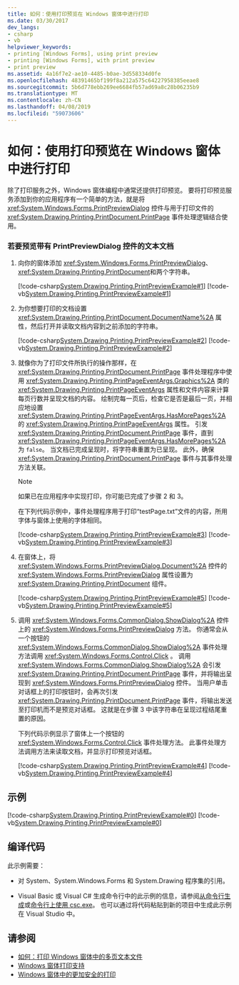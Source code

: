 ```yaml
---
title: 如何：使用打印预览在 Windows 窗体中进行打印
ms.date: 03/30/2017
dev_langs:
- csharp
- vb
helpviewer_keywords:
- printing [Windows Forms], using print preview
- printing [Windows Forms], with print preview
- print preview
ms.assetid: 4a16f7e2-ae10-4485-b0ae-3d558334d0fe
ms.openlocfilehash: 48391465bf199f8a212a575c64227958385eeae8
ms.sourcegitcommit: 5b6d778ebb269ee6684fb57ad69a8c28b06235b9
ms.translationtype: MT
ms.contentlocale: zh-CN
ms.lasthandoff: 04/08/2019
ms.locfileid: "59073606"
---
```

# <a name="how-to-print-in-windows-forms-using-print-preview"></a>如何：使用打印预览在 Windows 窗体中进行打印
除了打印服务之外，Windows 窗体编程中通常还提供打印预览。 要将打印预览服务添加到你的应用程序有一个简单的方法，就是将 <xref:System.Windows.Forms.PrintPreviewDialog> 控件与用于打印文件的 <xref:System.Drawing.Printing.PrintDocument.PrintPage> 事件处理逻辑结合使用。  
  
### <a name="to-preview-a-text-document-with-a-printpreviewdialog-control"></a>若要预览带有 PrintPreviewDialog 控件的文本文档  
  
1.  向你的窗体添加 <xref:System.Windows.Forms.PrintPreviewDialog>、 <xref:System.Drawing.Printing.PrintDocument>和两个字符串。  
  
     [!code-csharp[System.Drawing.Printing.PrintPreviewExample#1](~/samples/snippets/csharp/VS_Snippets_Winforms/System.Drawing.Printing.PrintPreviewExample/CS/Form1.cs#1)]
     [!code-vb[System.Drawing.Printing.PrintPreviewExample#1](~/samples/snippets/visualbasic/VS_Snippets_Winforms/System.Drawing.Printing.PrintPreviewExample/VB/Form1.vb#1)]  
  
2.  为你想要打印的文档设置 <xref:System.Drawing.Printing.PrintDocument.DocumentName%2A> 属性，然后打开并读取文档内容到之前添加的字符串。  
  
     [!code-csharp[System.Drawing.Printing.PrintPreviewExample#2](~/samples/snippets/csharp/VS_Snippets_Winforms/System.Drawing.Printing.PrintPreviewExample/CS/Form1.cs#2)]
     [!code-vb[System.Drawing.Printing.PrintPreviewExample#2](~/samples/snippets/visualbasic/VS_Snippets_Winforms/System.Drawing.Printing.PrintPreviewExample/VB/Form1.vb#2)]  
  
3.  就像你为了打印文件所执行的操作那样，在 <xref:System.Drawing.Printing.PrintDocument.PrintPage> 事件处理程序中使用 <xref:System.Drawing.Printing.PrintPageEventArgs.Graphics%2A> 类的 <xref:System.Drawing.Printing.PrintPageEventArgs> 属性和文件内容来计算每页行数并呈现文档的内容。 绘制完每一页后，检查它是否是最后一页，并相应地设置 <xref:System.Drawing.Printing.PrintPageEventArgs.HasMorePages%2A> 的 <xref:System.Drawing.Printing.PrintPageEventArgs> 属性。 引发 <xref:System.Drawing.Printing.PrintDocument.PrintPage> 事件，直到 <xref:System.Drawing.Printing.PrintPageEventArgs.HasMorePages%2A> 为 `false`。 当文档已完成呈现时，将字符串重置为已呈现。 此外，确保 <xref:System.Drawing.Printing.PrintDocument.PrintPage> 事件与其事件处理方法关联。  
  
    > [!NOTE]
    >  如果已在应用程序中实现打印，你可能已完成了步骤 2 和 3。  
  
     在下列代码示例中，事件处理程序用于打印“testPage.txt”文件的内容，所用字体与窗体上使用的字体相同。  
  
     [!code-csharp[System.Drawing.Printing.PrintPreviewExample#3](~/samples/snippets/csharp/VS_Snippets_Winforms/System.Drawing.Printing.PrintPreviewExample/CS/Form1.cs#3)]
     [!code-vb[System.Drawing.Printing.PrintPreviewExample#3](~/samples/snippets/visualbasic/VS_Snippets_Winforms/System.Drawing.Printing.PrintPreviewExample/VB/Form1.vb#3)]  
  
4.  在窗体上，将 <xref:System.Windows.Forms.PrintPreviewDialog.Document%2A> 控件的 <xref:System.Windows.Forms.PrintPreviewDialog> 属性设置为 <xref:System.Drawing.Printing.PrintDocument> 组件。  
  
     [!code-csharp[System.Drawing.Printing.PrintPreviewExample#5](~/samples/snippets/csharp/VS_Snippets_Winforms/System.Drawing.Printing.PrintPreviewExample/CS/Form1.cs#5)]
     [!code-vb[System.Drawing.Printing.PrintPreviewExample#5](~/samples/snippets/visualbasic/VS_Snippets_Winforms/System.Drawing.Printing.PrintPreviewExample/VB/Form1.vb#5)]  
  
5.  调用 <xref:System.Windows.Forms.CommonDialog.ShowDialog%2A> 控件上的 <xref:System.Windows.Forms.PrintPreviewDialog> 方法。 你通常会从一个按钮的 <xref:System.Windows.Forms.CommonDialog.ShowDialog%2A> 事件处理方法调用 <xref:System.Windows.Forms.Control.Click> 。 调用 <xref:System.Windows.Forms.CommonDialog.ShowDialog%2A> 会引发 <xref:System.Drawing.Printing.PrintDocument.PrintPage> 事件，并将输出呈现到 <xref:System.Windows.Forms.PrintPreviewDialog> 控件。 当用户单击对话框上的打印按钮时，会再次引发 <xref:System.Drawing.Printing.PrintDocument.PrintPage> 事件，将输出发送至打印机而不是预览对话框。 这就是在步骤 3 中该字符串在呈现过程结尾重置的原因。  
  
     下列代码示例显示了窗体上一个按钮的 <xref:System.Windows.Forms.Control.Click> 事件处理方法。 此事件处理方法调用方法来读取文档，并显示打印预览对话框。  
  
     [!code-csharp[System.Drawing.Printing.PrintPreviewExample#4](~/samples/snippets/csharp/VS_Snippets_Winforms/System.Drawing.Printing.PrintPreviewExample/CS/Form1.cs#4)]
     [!code-vb[System.Drawing.Printing.PrintPreviewExample#4](~/samples/snippets/visualbasic/VS_Snippets_Winforms/System.Drawing.Printing.PrintPreviewExample/VB/Form1.vb#4)]  
  
## <a name="example"></a>示例  
 [!code-csharp[System.Drawing.Printing.PrintPreviewExample#0](~/samples/snippets/csharp/VS_Snippets_Winforms/System.Drawing.Printing.PrintPreviewExample/CS/Form1.cs#0)]
 [!code-vb[System.Drawing.Printing.PrintPreviewExample#0](~/samples/snippets/visualbasic/VS_Snippets_Winforms/System.Drawing.Printing.PrintPreviewExample/VB/Form1.vb#0)]  
  
## <a name="compiling-the-code"></a>编译代码  
 此示例需要：  
  
-   对 System、System.Windows.Forms 和 System.Drawing 程序集的引用。  
  
-   Visual Basic 或 Visual C# 生成命令行中的此示例的信息，请参阅[从命令行生成](../../../visual-basic/reference/command-line-compiler/building-from-the-command-line.md)或[命令行上使用 csc.exe](../../../csharp/language-reference/compiler-options/command-line-building-with-csc-exe.md)。 也可以通过将代码粘贴到新的项目中生成此示例在 Visual Studio 中。  
  
## <a name="see-also"></a>请参阅

- [如何：打印 Windows 窗体中的多页文本文件](how-to-print-a-multi-page-text-file-in-windows-forms.md)
- [Windows 窗体打印支持](windows-forms-print-support.md)
- [Windows 窗体中的更加安全的打印](../more-secure-printing-in-windows-forms.md)
